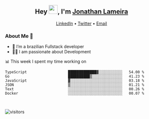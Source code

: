 <h2 align="center">Hey <img src="https://github.com/TheDudeThatCode/TheDudeThatCode/blob/master/Assets/Hi.gif" width="29">, I'm <a href="https://www.linkedin.com/in/jonathanlameira/">Jonathan Lameira</a></h2>
<p align="center">
  <a href="https://www.linkedin.com/in/jonathanlameira/">LinkedIn</a> •
  <a href="https://twitter.com/jlameira">Twitter</a> •
  <a href="mailto:jlameira@gmail.com">Email</a>
</p>

### About Me 🚀
- 🌱  I’m a brazilian Fullstack developer</br>
- 👨‍💻  I am passionate about Development</br>

<!-- ![Jonathan Lameira github stats](https://github-readme-stats.vercel.app/api?username=jlameirameli&show_icons=true&hide_border=true)&nbsp;&nbsp; -->

📊 This week I spent my time working on
<!--START_SECTION:waka-->

```text
TypeScript                   █████████████▓░░░░░░░░░░░   54.00 %
Go                           ██████████▒░░░░░░░░░░░░░░   41.23 %
JavaScript                   ▓░░░░░░░░░░░░░░░░░░░░░░░░   03.18 %
JSON                         ▒░░░░░░░░░░░░░░░░░░░░░░░░   01.21 %
Text                         ░░░░░░░░░░░░░░░░░░░░░░░░░   00.26 %
Docker                       ░░░░░░░░░░░░░░░░░░░░░░░░░   00.07 %
```

<!--END_SECTION:waka-->

<br />

![visitors](https://visitor-badge.laobi.icu/badge?page_id=jlameira.jlameira)
